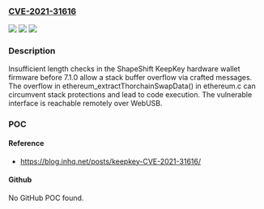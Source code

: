### [CVE-2021-31616](https://cve.mitre.org/cgi-bin/cvename.cgi?name=CVE-2021-31616)
![](https://img.shields.io/static/v1?label=Product&message=n%2Fa&color=blue)
![](https://img.shields.io/static/v1?label=Version&message=n%2Fa&color=blue)
![](https://img.shields.io/static/v1?label=Vulnerability&message=n%2Fa&color=brighgreen)

### Description

Insufficient length checks in the ShapeShift KeepKey hardware wallet firmware before 7.1.0 allow a stack buffer overflow via crafted messages. The overflow in ethereum_extractThorchainSwapData() in ethereum.c can circumvent stack protections and lead to code execution. The vulnerable interface is reachable remotely over WebUSB.

### POC

#### Reference
- https://blog.inhq.net/posts/keepkey-CVE-2021-31616/

#### Github
No GitHub POC found.

